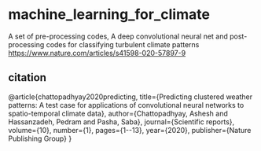 # machine_learning_for_climate
A set of pre-processing codes, A deep convolutional neural net and post-processing codes for classifying turbulent climate patterns
https://www.nature.com/articles/s41598-020-57897-9

## citation
@article{chattopadhyay2020predicting,
  title={Predicting clustered weather patterns: A test case for applications of convolutional neural networks to spatio-temporal climate data},
  author={Chattopadhyay, Ashesh and Hassanzadeh, Pedram and Pasha, Saba},
  journal={Scientific reports},
  volume={10},
  number={1},
  pages={1--13},
  year={2020},
  publisher={Nature Publishing Group}
}
